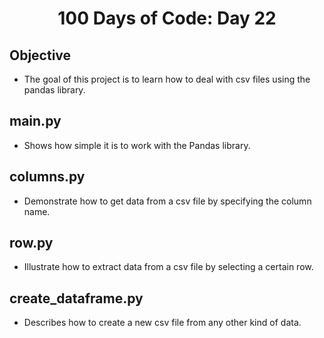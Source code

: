 <h1 align="center">
    100 Days of Code: Day 22
  <br>
</h1>

## Objective
- The goal of this project is to learn how to deal with csv files using the pandas library.

## main.py
- Shows how simple it is to work with the Pandas library.

## columns.py
- Demonstrate how to get data from a csv file by specifying the column name.

## row.py
- Illustrate how to extract data from a csv file by selecting a certain row.

## create_dataframe.py
- Describes how to create a new csv file from any other kind of data.
